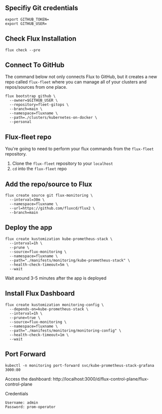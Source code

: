 ## Specifiy Git credentials
```
export GITHUB_TOKEN=
export GITHUB_USER=
```

## Check Flux Installation
  `flux check --pre`

## Connect To GitHub

The command below not only connects Flux to GitHub, but it creates a new repo called `flux-fleet` where you can manage all of your clusters and repos/sources from one place.

```
flux bootstrap github \
  --owner=$GITHUB_USER \
  --repository=fleet-gitops \
  --branch=main \
  --namespace=fluxname \
  --path=./clusters/kubernetes-on-docker \
  --personal
  ```

## Flux-fleet repo

You're going to need to perform your flux commands from the `flux-fleet` repository.

1. Clone the `flux-fleet` repository to your `localhost`
2. `cd` into the `flux-fleet` repo


## Add the repo/source to Flux
```
flux create source git flux-monitoring \
  --interval=30m \
  --namespace=fluxname \
  --url=https://github.com/fluxcd/flux2 \
  --branch=main
```

## Deploy the app
```
flux create kustomization kube-prometheus-stack \
  --interval=1h \
  --prune \
  --source=flux-monitoring \
  --namespace=fluxname \
  --path="./manifests/monitoring/kube-prometheus-stack" \
  --health-check-timeout=5m \
  --wait
  ```

Wait around 3-5 minutes after the app is deployed

## Install Flux Dashboard
```
flux create kustomization monitoring-config \
  --depends-on=kube-prometheus-stack \
  --interval=1h \
  --prune=true \
  --source=flux-monitoring \
  --namespace=fluxname \
  --path="./manifests/monitoring/monitoring-config" \
  --health-check-timeout=1m \
  --wait
```

## Port Forward
```
kubectl -n monitoring port-forward svc/kube-prometheus-stack-grafana 3000:80
```

Access the dashboard: http://localhost:3000/d/flux-control-plane/flux-control-plane

Credentials
```
Username: admin
Password: prom-operator
```